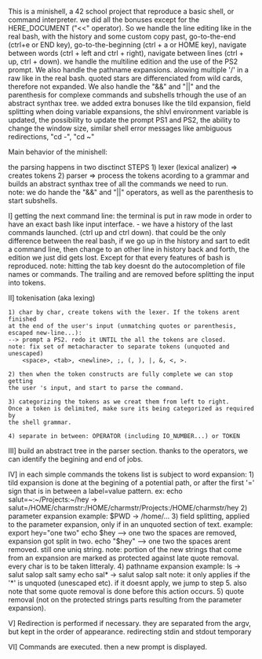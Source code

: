 This is a minishell, a 42 school project that reproduce a basic shell, or
command interpreter. we did all the bonuses except for the HERE_DOCUMENT ("<<"
operator).
So we handle the line editing like in the real bash, with the history and some
custom copy past, go-to-the-end (ctrl+e or END key), go-to-the-beginning
(ctrl + a or HOME key), navigate between words (ctrl + left and ctrl + right),
navigate between lines (ctrl + up, ctrl + down). we handle the multiline
edition and the use of the PS2 prompt.
We also handle the pathname expansions. alowing multiple '/' in a raw like in
the real bash. quoted stars are differenciated from wild cards, therefore not
expanded.
We also handle the "&&" and "||" and the parenthesis for complexe commands and
subshells trhough the use of an abstract synthax tree.
we added extra bonuses like the tild expansion, field splitting when
doing variable expansions, the shlvl environment variable is updated, the
possibility to update the prompt PS1 and PS2, the ability to change the window
size, similar shell error messages like ambiguous redirections, "cd -", "cd ~"


Main behavior of the minishell:

the parsing happens in two disctinct STEPS
	1) lexer (lexical analizer)	=> creates tokens
	2) parser => process the tokens acording to a grammar and builds an
	abstract synthax tree of all the commands we need to run.	
	note:	we do hande the "&&" and "||" operators, as well as the parenthesis
			to start subshells.

I]	getting the next command line:
	the terminal is put in raw mode in order to have an exact bash like
	input interface.
	- we have a history of the last commands launched. (ctrl up
	and ctrl down). that could be the only difference between the real bash, if
	we go up in the history and sart to edit a command line, then change to an
	other line in history back and forth, the edition we just did gets lost.
	Except for that every features of bash is reproduced.
	note: hitting the tab key doesnt do the autocompletion of file names or
	commands.
	The trailing <backslash> and <newline> are removed before splitting the
	input into tokens.

II] tokenisation (aka lexing)

	1) char by char, create tokens with the lexer. If the tokens arent finished
	at the end of the user's input (unmatching quotes or parenthesis,
	escaped new-line...):
	--> prompt a PS2. redo it UNTIL the all the tokens are closed.
	note: fix set of metacharacter to separate tokens (unquoted and unescaped)
		<space>, <tab>, <newline>, ;, (, ), |, &, <, >.

	2) then when the token constructs are fully complete we can stop getting
	the user 's input, and start to parse the command.
	
	3) categorizing the tokens as we creat them from left to right.
	Once a token is delimited, make sure its being categorized as required by
	the shell grammar.

	4) separate in between: OPERATOR (including IO_NUMBER...) or TOKEN
	
III]	build an abstract tree in the parser section.
		thanks to the operators, we can identify the begining and end of jobs.

IV]	in each simple commands the tokens list is subject to word expansion:
	1)	tild expansion is done at the begining of a potential path, or after
		the first '=' sign that is in between a label=value pattern.
		ex: echo salut=~:~/Projects:~/hey -> 
		salut=/HOME/charmstr:/HOME/charmstr/Projects:/HOME/charmstr/hey
	2)	parameter expansion
			example: $PWD -> /home/...
	3)	field splitting, applied to the parameter expansion, only if in an
		unquoted section of text.
			example:	export hey="one       two"
						echo $hey --> one two
						the spaces are removed, expansion got split in two.
						echo "$hey" --> one      two
						the spaces arent removed. still one uniq string.
	note:	portion of the new strings that come from an expansion are
			marked as protected against late quote removal. every char is
			to be taken litteraly.
	4)	pathname expansion
			example: ls -> salut salop salt samy
					 echo sal* -> salut salop salt
	note:	it only applies if the '*' is unquoted (unescaped etc).
			if it doesnt apply, we jump to step 5.
			also note that some quote removal is done before
			this action occurs.
	5)	quote removal (not on the protected strings parts resulting
			from the parameter expansion).

V]	Redirection is performed if necessary. they are separated from the argv,
	but kept in the order of appearance. redirecting stdin and stdout temporary

VI]	Commands are executed. then a new prompt is displayed.
